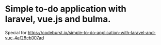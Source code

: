 # Simple to-do application with laravel, vue.js and bulma.

Special for https://codeburst.io/simple-to-do-application-with-laravel-and-vue-4af28cb007ad
